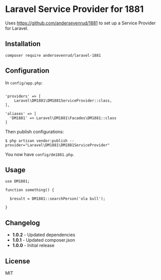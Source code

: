 # Laravel Service Provider for 1881

Uses https://github.com/andersevenrud/1881 to set up a Service Provider for Laravel.

## Installation

```
composer require andersevenrud/laravel-1881
```

## Configuration

In `config/app.php`:

```

'providers' => [
    Laravel\DM1881\DM1881ServiceProvider::class,
],

'aliases' => [
  'DM1881' => Laravel\DM1881\Facades\DM1881::class
]
```

Then publish configurations:

```
$ php artisan vendor:publish --provider="Laravel\DM1881\DM1881ServiceProvider"
```

You now have `config/dm1881.php`.

## Usage

```
use DM1881;

function something() {

  $result = DM1881::searchPerson('ola bull');

}
```
## Changelog

* **1.0.2** - Updated dependencies
* **1.0.1** - Updated composer.json
* **1.0.0** - Initial release

## License

MIT
